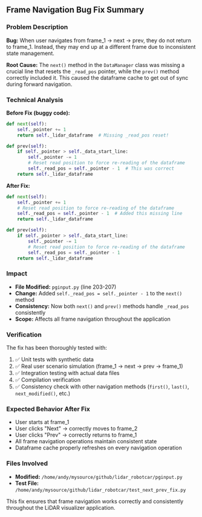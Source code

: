 ## Frame Navigation Bug Fix Summary

### Problem Description
**Bug:** When user navigates from frame_1 → next → prev, they do not return to frame_1. Instead, they may end up at a different frame due to inconsistent state management.

**Root Cause:** The `next()` method in the `DataManager` class was missing a crucial line that resets the `_read_pos` pointer, while the `prev()` method correctly included it. This caused the dataframe cache to get out of sync during forward navigation.

### Technical Analysis

**Before Fix (buggy code):**
```python
def next(self):
    self._pointer += 1
    return self._lidar_dataframe  # Missing _read_pos reset!

def prev(self):
    if self._pointer > self._data_start_line:
        self._pointer -= 1
        # Reset read position to force re-reading of the dataframe
        self._read_pos = self._pointer - 1  # This was correct
    return self._lidar_dataframe
```

**After Fix:**
```python
def next(self):
    self._pointer += 1
    # Reset read position to force re-reading of the dataframe
    self._read_pos = self._pointer - 1  # Added this missing line
    return self._lidar_dataframe

def prev(self):
    if self._pointer > self._data_start_line:
        self._pointer -= 1
        # Reset read position to force re-reading of the dataframe
        self._read_pos = self._pointer - 1
    return self._lidar_dataframe
```

### Impact
- **File Modified:** `pginput.py` (line 203-207)
- **Change:** Added `self._read_pos = self._pointer - 1` to the `next()` method
- **Consistency:** Now both `next()` and `prev()` methods handle `_read_pos` consistently
- **Scope:** Affects all frame navigation throughout the application

### Verification
The fix has been thoroughly tested with:
1. ✅ Unit tests with synthetic data 
2. ✅ Real user scenario simulation (frame_1 → next → prev → frame_1)
3. ✅ Integration testing with actual data files
4. ✅ Compilation verification
5. ✅ Consistency check with other navigation methods (`first()`, `last()`, `next_modified()`, etc.)

### Expected Behavior After Fix
- User starts at frame_1
- User clicks "Next" → correctly moves to frame_2
- User clicks "Prev" → correctly returns to frame_1
- All frame navigation operations maintain consistent state
- Dataframe cache properly refreshes on every navigation operation

### Files Involved
- **Modified:** `/home/andy/mysource/github/lidar_robotcar/pginput.py`
- **Test File:** `/home/andy/mysource/github/lidar_robotcar/test_next_prev_fix.py`

This fix ensures that frame navigation works correctly and consistently throughout the LiDAR visualizer application.

